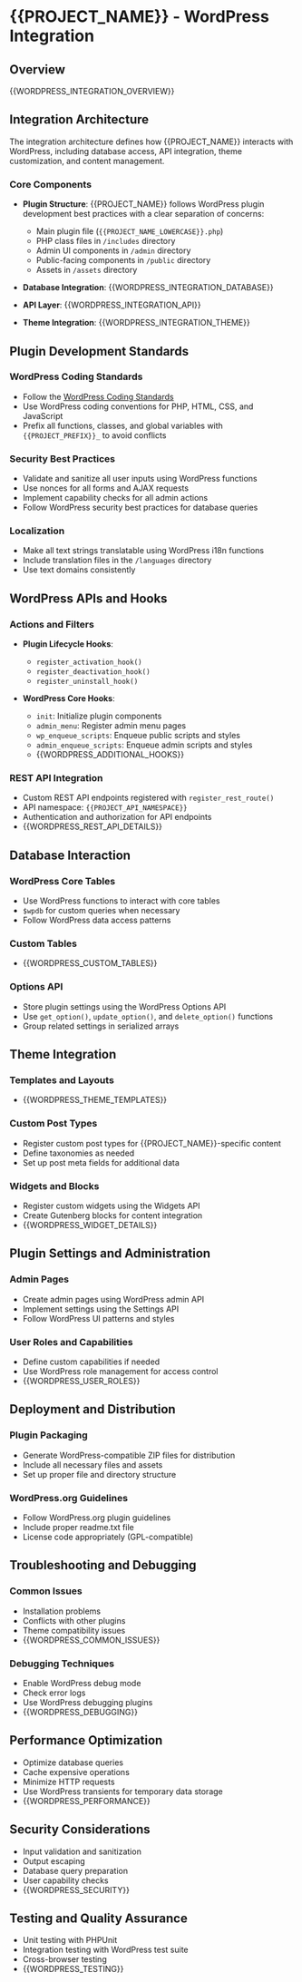 # {{PROJECT_NAME}} - WordPress Integration

## Overview

{{WORDPRESS_INTEGRATION_OVERVIEW}}

## Integration Architecture

The integration architecture defines how {{PROJECT_NAME}} interacts with WordPress, including database access, API integration, theme customization, and content management.

### Core Components

- **Plugin Structure**: {{PROJECT_NAME}} follows WordPress plugin development best practices with a clear separation of concerns:
  - Main plugin file (`{{PROJECT_NAME_LOWERCASE}}.php`)
  - PHP class files in `/includes` directory
  - Admin UI components in `/admin` directory
  - Public-facing components in `/public` directory
  - Assets in `/assets` directory

- **Database Integration**: {{WORDPRESS_INTEGRATION_DATABASE}}

- **API Layer**: {{WORDPRESS_INTEGRATION_API}}

- **Theme Integration**: {{WORDPRESS_INTEGRATION_THEME}}

## Plugin Development Standards

### WordPress Coding Standards

- Follow the [WordPress Coding Standards](https://developer.wordpress.org/coding-standards/wordpress-coding-standards/)
- Use WordPress coding conventions for PHP, HTML, CSS, and JavaScript
- Prefix all functions, classes, and global variables with `{{PROJECT_PREFIX}}_` to avoid conflicts

### Security Best Practices

- Validate and sanitize all user inputs using WordPress functions
- Use nonces for all forms and AJAX requests
- Implement capability checks for all admin actions
- Follow WordPress security best practices for database queries

### Localization

- Make all text strings translatable using WordPress i18n functions
- Include translation files in the `/languages` directory
- Use text domains consistently

## WordPress APIs and Hooks

### Actions and Filters

- **Plugin Lifecycle Hooks**:
  - `register_activation_hook()`
  - `register_deactivation_hook()`
  - `register_uninstall_hook()`

- **WordPress Core Hooks**:
  - `init`: Initialize plugin components
  - `admin_menu`: Register admin menu pages
  - `wp_enqueue_scripts`: Enqueue public scripts and styles
  - `admin_enqueue_scripts`: Enqueue admin scripts and styles
  - {{WORDPRESS_ADDITIONAL_HOOKS}}

### REST API Integration

- Custom REST API endpoints registered with `register_rest_route()`
- API namespace: `{{PROJECT_API_NAMESPACE}}`
- Authentication and authorization for API endpoints
- {{WORDPRESS_REST_API_DETAILS}}

## Database Interaction

### WordPress Core Tables

- Use WordPress functions to interact with core tables
- `$wpdb` for custom queries when necessary
- Follow WordPress data access patterns

### Custom Tables

- {{WORDPRESS_CUSTOM_TABLES}}

### Options API

- Store plugin settings using the WordPress Options API
- Use `get_option()`, `update_option()`, and `delete_option()` functions
- Group related settings in serialized arrays

## Theme Integration

### Templates and Layouts

- {{WORDPRESS_THEME_TEMPLATES}}

### Custom Post Types

- Register custom post types for {{PROJECT_NAME}}-specific content
- Define taxonomies as needed
- Set up post meta fields for additional data

### Widgets and Blocks

- Register custom widgets using the Widgets API
- Create Gutenberg blocks for content integration
- {{WORDPRESS_WIDGET_DETAILS}}

## Plugin Settings and Administration

### Admin Pages

- Create admin pages using WordPress admin API
- Implement settings using the Settings API
- Follow WordPress UI patterns and styles

### User Roles and Capabilities

- Define custom capabilities if needed
- Use WordPress role management for access control
- {{WORDPRESS_USER_ROLES}}

## Deployment and Distribution

### Plugin Packaging

- Generate WordPress-compatible ZIP files for distribution
- Include all necessary files and assets
- Set up proper file and directory structure

### WordPress.org Guidelines

- Follow WordPress.org plugin guidelines
- Include proper readme.txt file
- License code appropriately (GPL-compatible)

## Troubleshooting and Debugging

### Common Issues

- Installation problems
- Conflicts with other plugins
- Theme compatibility issues
- {{WORDPRESS_COMMON_ISSUES}}

### Debugging Techniques

- Enable WordPress debug mode
- Check error logs
- Use WordPress debugging plugins
- {{WORDPRESS_DEBUGGING}}

## Performance Optimization

- Optimize database queries
- Cache expensive operations
- Minimize HTTP requests
- Use WordPress transients for temporary data storage
- {{WORDPRESS_PERFORMANCE}}

## Security Considerations

- Input validation and sanitization
- Output escaping
- Database query preparation
- User capability checks
- {{WORDPRESS_SECURITY}}

## Testing and Quality Assurance

- Unit testing with PHPUnit
- Integration testing with WordPress test suite
- Cross-browser testing
- {{WORDPRESS_TESTING}}

